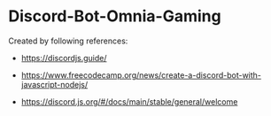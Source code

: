 # Discord-Bot-Omnia-Gaming
Created by following references:

- https://discordjs.guide/

- https://www.freecodecamp.org/news/create-a-discord-bot-with-javascript-nodejs/

- https://discord.js.org/#/docs/main/stable/general/welcome